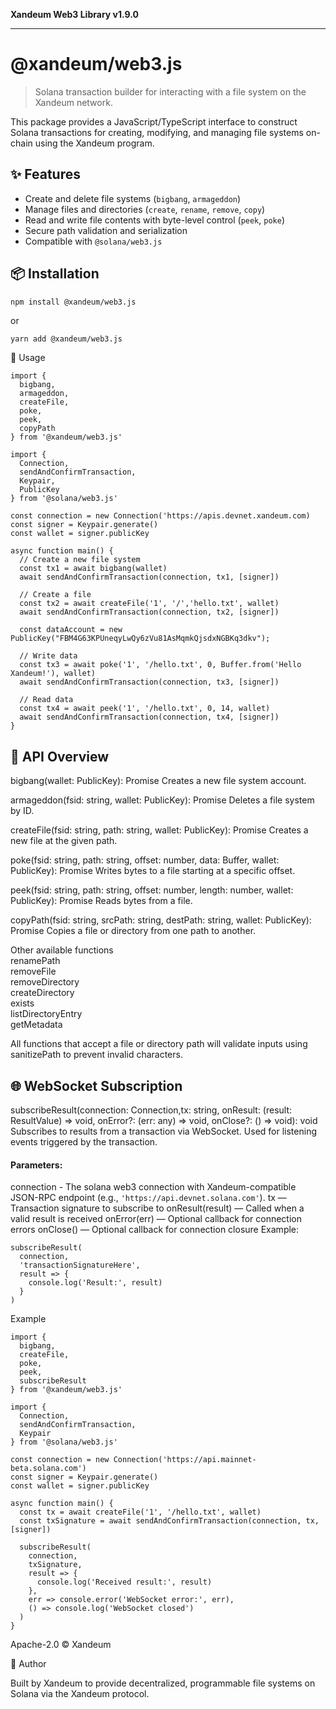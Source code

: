 **Xandeum Web3 Library v1.9.0**

***

# @xandeum/web3.js

> Solana transaction builder for interacting with a file system on the Xandeum network.

This package provides a JavaScript/TypeScript interface to construct Solana transactions for creating, modifying, and managing  file systems on-chain using the Xandeum program.

## ✨ Features

- Create and delete file systems (`bigbang`, `armageddon`)
- Manage files and directories (`create`, `rename`, `remove`, `copy`)
- Read and write file contents with byte-level control (`peek`, `poke`)
- Secure path validation and serialization
- Compatible with `@solana/web3.js`

## 📦 Installation

```bash
npm install @xandeum/web3.js
``` 

or

```
yarn add @xandeum/web3.js
```
🚀 Usage

```
import {
  bigbang,
  armageddon,
  createFile,
  poke,
  peek,
  copyPath
} from '@xandeum/web3.js'

import {
  Connection,
  sendAndConfirmTransaction,
  Keypair,
  PublicKey
} from '@solana/web3.js'

const connection = new Connection('https://apis.devnet.xandeum.com)
const signer = Keypair.generate()
const wallet = signer.publicKey

async function main() {
  // Create a new file system
  const tx1 = await bigbang(wallet)
  await sendAndConfirmTransaction(connection, tx1, [signer])

  // Create a file
  const tx2 = await createFile('1', '/','hello.txt', wallet)
  await sendAndConfirmTransaction(connection, tx2, [signer])

  const dataAccount = new PublicKey("FBM4G63KPUneqyLwQy6zVu81AsMqmkQjsdxNGBKq3dkv");
  
  // Write data
  const tx3 = await poke('1', '/hello.txt', 0, Buffer.from('Hello Xandeum!'), wallet)
  await sendAndConfirmTransaction(connection, tx3, [signer])

  // Read data
  const tx4 = await peek('1', '/hello.txt', 0, 14, wallet)
  await sendAndConfirmTransaction(connection, tx4, [signer])
}
```

## 🧩 API Overview

bigbang(wallet: PublicKey): Promise<Transaction>
Creates a new file system account.

armageddon(fsid: string, wallet: PublicKey): Promise<Transaction>
Deletes a file system by ID.

createFile(fsid: string, path: string, wallet: PublicKey): Promise<Transaction>
Creates a new file at the given path.

poke(fsid: string, path: string, offset: number, data: Buffer, wallet: PublicKey): Promise<Transaction>
Writes bytes to a file starting at a specific offset.

peek(fsid: string, path: string, offset: number, length: number, wallet: PublicKey): Promise<Transaction>
Reads bytes from a file.

copyPath(fsid: string, srcPath: string, destPath: string, wallet: PublicKey): Promise<Transaction>
Copies a file or directory from one path to another.

Other available functions <br />
renamePath <br />
removeFile <br />
removeDirectory <br />
createDirectory <br />
exists <br />
listDirectoryEntry <br />
getMetadata <br />

All functions that accept a file or directory path will validate inputs using sanitizePath to prevent invalid characters.

## 🌐 WebSocket Subscription

subscribeResult(connection: Connection,tx: string, onResult: (result: ResultValue) => void, onError?: (err: any) => void, onClose?: () => void): void
Subscribes to results from a transaction via WebSocket. Used for listening  events triggered by the transaction.

#### Parameters:

connection - The solana web3 connection with Xandeum-compatible JSON-RPC endpoint (e.g., `'https://api.devnet.solana.com'`).
tx — Transaction signature to subscribe to
onResult(result) — Called when a valid result is received
onError(err) — Optional callback for connection errors
onClose() — Optional callback for connection closure
Example:

```
subscribeResult(
  connection,
  'transactionSignatureHere',
  result => {
    console.log('Result:', result)
  }
)
```

Example
```
import {
  bigbang,
  createFile,
  poke,
  peek,
  subscribeResult
} from '@xandeum/web3.js'

import {
  Connection,
  sendAndConfirmTransaction,
  Keypair
} from '@solana/web3.js'

const connection = new Connection('https://api.mainnet-beta.solana.com')
const signer = Keypair.generate()
const wallet = signer.publicKey

async function main() {
  const tx = await createFile('1', '/hello.txt', wallet)
  const txSignature = await sendAndConfirmTransaction(connection, tx, [signer])

  subscribeResult(
    connection,
    txSignature,
    result => {
      console.log('Received result:', result)
    },
    err => console.error('WebSocket error:', err),
    () => console.log('WebSocket closed')
  )
}
```

Apache-2.0 © Xandeum

👤 Author

Built by Xandeum to provide decentralized, programmable file systems on Solana via the Xandeum protocol.
